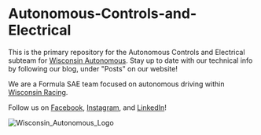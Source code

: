 # Autonomous-Controls-and-Electrical

This is the primary repository for the Autonomous Controls and Electrical subteam for [Wisconsin Autonomous](http://vehicle.slc.engr.wisc.edu/). Stay up to date with our technical info by following our blog, under "Posts" on our website!

We are a Formula SAE team focused on autonomous driving within [Wisconsin Racing](https://wisconsinracing.org/). 

Follow us on [Facebook](https://www.facebook.com/wisconsinautonomous/), [Instagram](https://www.instagram.com/wisconsinautonomous/), and [LinkedIn](https://www.linkedin.com/company/wisconsin-autonomous/about/)!

![Wisconsin_Autonomous_Logo](https://github.com/apletta/Autonomous-Controls-and-Electrical/tree/master/Miscellaneous/WA)
